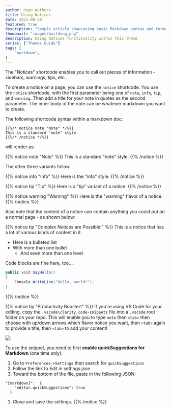 ```yaml
---
author: Hugo Authors
title: Using Notices
date: 2021-08-20
featured: true
description: "Sample article showcasing basic Markdown syntax and formatting for HTML elements."
thumbnail: "images/building.png"
description: Using Notices functionality within this theme
series: ["Themes Guide"]
tags: [
    "markdown",
]
---
```


The "Notices" shortcode enables you to call out pieces of information - sidebars, warnings, tips, etc.

To create a notice on a page, you can use the `notice` shortcode.
You use the `notice` shortcode, with the first parameter being one of `note`, `info`, `tip`, and `warning`.  Then add a title for your
note in quotes as the second parameter.  The inner body of the note can be whatever markdown you want to create.

The following shortcode syntax within a markdown doc:
```
{{%/* notice note "Note" */%}}
This is a standard "note" style.
{{%/* /notice */%}}
```
will render as:

{{% notice note "Note" %}}
This is a standard "note" style.
{{% /notice %}}

The other three variants follow.

{{% notice info "Info" %}}
Here is the "info" style.
{{% /notice %}}

{{% notice tip "Tip" %}}
Here is a "tip" variant of a notice.
{{% /notice %}}

{{% notice warning "Warning" %}}
Here is the "warning" flavor of a notice.
{{% /notice %}}


Also note that the content of a notice can contain anything you could put on a normal page - as shown below:

{{% notice tip "Complex Notices are Possible!" %}}
This is a notice that has a lot of various kinds of content in it.

* Here is a bulleted list
* With more than one bullet
    * And even more than one level

Code blocks are fine here, too....
```csharp
public void SayHello()
{
    Console.WriteLine("Hello, world!");
}
```
{{% /notice %}}


{{% notice tip "Productivity Booster!" %}}
If you're using VS Code for your editing, copy the `.vscode\clarity.code-snippets` file into a `.vscode` root folder on your repo.  This will enable you to type
`note` then `<tab>` then choose with up/down arrows which flavor notice you want, then `<tab>` again to provide a title, then `<tab>` to add your content!

![](../images/Note-Snippet.gif)

To use the snippet, you need to first **enable quickSuggestions for Markdown** (one time only):

1. Go to `Preferences->Settings` then search for `quickSuggestions`
2. Follow the link to Edit in settings.json
3. Toward the bottom of the file, paste in the following JSON:
```
"[markdown]":  {
    "editor.quickSuggestions": true
  }
```
1. Close and save the settings.
{{% /notice %}}
